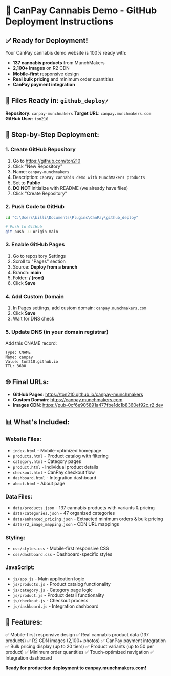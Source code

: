 # 🚀 CanPay Cannabis Demo - GitHub Deployment Instructions

## ✅ Ready for Deployment!

Your CanPay cannabis demo website is 100% ready with:
- **137 cannabis products** from MunchMakers
- **2,100+ images** on R2 CDN
- **Mobile-first** responsive design
- **Real bulk pricing** and minimum order quantities
- **CanPay payment integration**

## 📁 Files Ready in: `github_deploy/`

**Repository**: `canpay-munchmakers`
**Target URL**: `canpay.munchmakers.com`
**GitHub User**: `ton210`

## 🔧 Step-by-Step Deployment:

### 1. Create GitHub Repository
1. Go to https://github.com/ton210
2. Click "New Repository"
3. Name: `canpay-munchmakers`
4. Description: `CanPay cannabis demo with MunchMakers products`
5. Set to **Public**
6. **DO NOT** initialize with README (we already have files)
7. Click "Create Repository"

### 2. Push Code to GitHub
```bash
cd "C:\Users\billi\Documents\Plugins\CanPay\github_deploy"

# Push to GitHub
git push -u origin main
```

### 3. Enable GitHub Pages
1. Go to repository Settings
2. Scroll to "Pages" section  
3. Source: **Deploy from a branch**
4. Branch: **main**
5. Folder: **/ (root)**
6. Click **Save**

### 4. Add Custom Domain
1. In Pages settings, add custom domain: `canpay.munchmakers.com`
2. Click **Save**
3. Wait for DNS check

### 5. Update DNS (in your domain registrar)
Add this CNAME record:
```
Type: CNAME
Name: canpay
Value: ton210.github.io
TTL: 3600
```

## 🌐 Final URLs:
- **GitHub Pages**: https://ton210.github.io/canpay-munchmakers
- **Custom Domain**: https://canpay.munchmakers.com
- **Images CDN**: https://pub-0cf6e905891a477fbe1dc1b8360ef92c.r2.dev

## 📊 What's Included:

### Website Files:
- `index.html` - Mobile-optimized homepage
- `products.html` - Product catalog with filtering
- `category.html` - Category pages
- `product.html` - Individual product details
- `checkout.html` - CanPay checkout flow
- `dashboard.html` - Integration dashboard
- `about.html` - About page

### Data Files:
- `data/products.json` - 137 cannabis products with variants & pricing
- `data/categories.json` - 47 organized categories
- `data/enhanced_pricing.json` - Extracted minimum orders & bulk pricing
- `data/r2_image_mapping.json` - CDN URL mappings

### Styling:
- `css/styles.css` - Mobile-first responsive CSS
- `css/dashboard.css` - Dashboard-specific styles

### JavaScript:
- `js/app.js` - Main application logic
- `js/products.js` - Product catalog functionality  
- `js/category.js` - Category page logic
- `js/product.js` - Product detail functionality
- `js/checkout.js` - Checkout process
- `js/dashboard.js` - Integration dashboard

## 🎯 Features:
✅ Mobile-first responsive design
✅ Real cannabis product data (137 products)
✅ R2 CDN images (2,100+ photos)
✅ CanPay payment integration
✅ Bulk pricing display (up to 20 tiers)
✅ Product variants (up to 50 per product)
✅ Minimum order quantities
✅ Touch-optimized navigation
✅ Integration dashboard

**Ready for production deployment to canpay.munchmakers.com!**